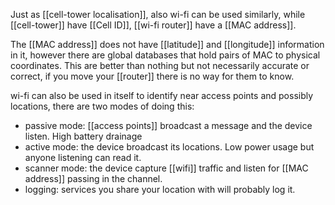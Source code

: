 Just as [[cell-tower localisation]], also wi-fi can be used similarly, while [[cell-tower]] have [[Cell ID]], [[wi-fi router]] have a [[MAC address]].

The [[MAC address]] does not have [[latitude]] and [[longitude]] information in it, however there are global databases that hold pairs of MAC to physical coordinates.
This are better than nothing but not necessarily accurate or correct, if you move your [[router]] there is no way for them to know.

wi-fi can also be used in itself to identify near access points and possibly locations, there are two modes of doing this:
- passive mode: [[access points]] broadcast a message and the device listen. High battery drainage
- active mode: the device broadcast its locations. Low power usage but anyone listening can read it.
- scanner mode: the device capture [[wifi]] traffic and listen for [[MAC address]] passing in the channel.
- logging: services you share your location with will probably log it.

